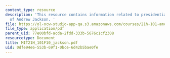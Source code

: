 ```yaml
---
content_type: resource
description: 'This resource contains information related to presidential pronouncements
  of Andrew Jackson. '
file: https://ol-ocw-studio-app-qa.s3.amazonaws.com/courses/21h-101-american-history-to-1865-fall-2010/0dfe94e6553b69f10bce6d42b5bae0fe_MIT21H_101F10_jackson.pdf
file_type: application/pdf
parent_uid: 77e00bfd-acda-2fdd-333b-5676c1cf2308
resourcetype: Document
title: MIT21H_101F10_jackson.pdf
uid: 0dfe94e6-553b-69f1-0bce-6d42b5bae0fe
---
```

